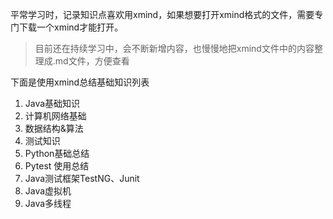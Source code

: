 平常学习时，记录知识点喜欢用xmind，如果想要打开xmind格式的文件，需要专门下载一个xmind才能打开。

> 目前还在持续学习中，会不断新增内容，也慢慢地把xmind文件中的内容整理成.md文件，方便查看

下面是使用xmind总结基础知识列表

1. Java基础知识
2. 计算机网络基础
3. 数据结构&算法
4. 测试知识
5. Python基础总结
6. Pytest 使用总结
7. Java测试框架TestNG、Junit
8. Java虚拟机
9. Java多线程